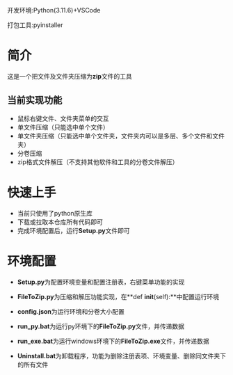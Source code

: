 开发环境:Python(3.11.6)+VSCode

打包工具:pyinstaller

# 简介

这是一个把文件及文件夹压缩为**zip**文件的工具

## 当前实现功能

- 鼠标右键文件、文件夹菜单的交互
- 单文件压缩（只能选中单个文件）
- 单文件夹压缩（只能选中单个文件夹，文件夹内可以是多层、多个文件和文件夹）
- 分卷压缩
- zip格式文件解压（不支持其他软件和工具的分卷文件解压）

# 快速上手

- 当前只使用了python原生库
- 下载或拉取本仓库所有代码即可
- 完成环境配置后，运行**Setup.py**文件即可

# 环境配置

- **Setup.py**为配置环境变量和配置注册表，右键菜单功能的实现

- **FileToZip.py**为压缩和解压功能实现，在**def __init__(self):**中配置运行环境

- **config.json**为运行环境和分卷大小配置

- **run_py.bat**为运行py环境下的**FileToZip.py**文件，并传递数据

- **run_exe.bat**为运行windows环境下的**FileToZip.exe**文件，并传递数据

- **Uninstall.bat**为卸载程序，功能为删除注册表项、环境变量、删除同文件夹下的所有文件
